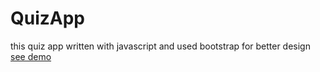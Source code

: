 # QuizApp

this quiz app written with javascript and used bootstrap for better design
<a href="https://shayanfpg9.github.io/QuizApp/">see demo</a>
